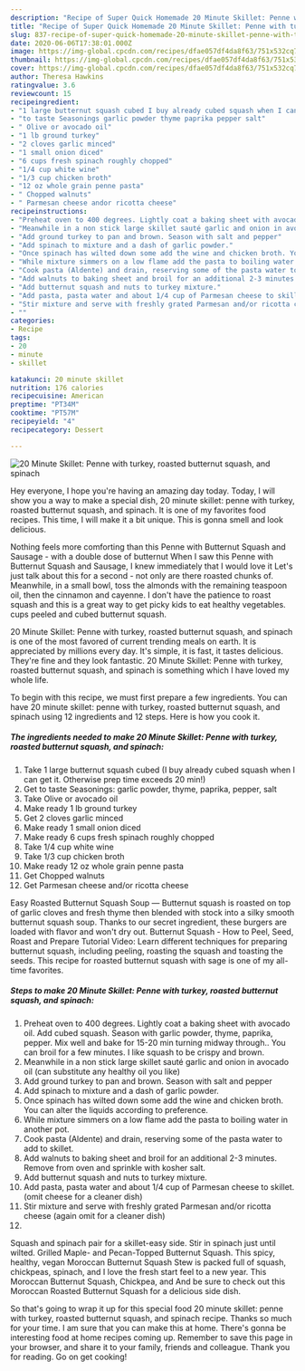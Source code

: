 ```yaml
---
description: "Recipe of Super Quick Homemade 20 Minute Skillet: Penne with turkey, roasted butternut squash, and spinach"
title: "Recipe of Super Quick Homemade 20 Minute Skillet: Penne with turkey, roasted butternut squash, and spinach"
slug: 837-recipe-of-super-quick-homemade-20-minute-skillet-penne-with-turkey-roasted-butternut-squash-and-spinach
date: 2020-06-06T17:38:01.000Z
image: https://img-global.cpcdn.com/recipes/dfae057df4da8f63/751x532cq70/20-minute-skillet-penne-with-turkey-roasted-butternut-squash-and-spinach-recipe-main-photo.jpg
thumbnail: https://img-global.cpcdn.com/recipes/dfae057df4da8f63/751x532cq70/20-minute-skillet-penne-with-turkey-roasted-butternut-squash-and-spinach-recipe-main-photo.jpg
cover: https://img-global.cpcdn.com/recipes/dfae057df4da8f63/751x532cq70/20-minute-skillet-penne-with-turkey-roasted-butternut-squash-and-spinach-recipe-main-photo.jpg
author: Theresa Hawkins
ratingvalue: 3.6
reviewcount: 15
recipeingredient:
- "1 large butternut squash cubed I buy already cubed squash when I can get it Otherwise prep time exceeds 20 min"
- "to taste Seasonings garlic powder thyme paprika pepper salt"
- " Olive or avocado oil"
- "1 lb ground turkey"
- "2 cloves garlic minced"
- "1 small onion diced"
- "6 cups fresh spinach roughly chopped"
- "1/4 cup white wine"
- "1/3 cup chicken broth"
- "12 oz whole grain penne pasta"
- " Chopped walnuts"
- " Parmesan cheese andor ricotta cheese"
recipeinstructions:
- "Preheat oven to 400 degrees. Lightly coat a baking sheet with avocado oil. Add cubed squash. Season with garlic powder, thyme, paprika, pepper. Mix well and bake for 15-20 min turning midway through.. You can broil for a few minutes. I like squash to be crispy and brown."
- "Meanwhile in a non stick large skillet sauté garlic and onion in avocado oil (can substitute any healthy oil you like)"
- "Add ground turkey to pan and brown. Season with salt and pepper"
- "Add spinach to mixture and a dash of garlic powder."
- "Once spinach has wilted down some add the wine and chicken broth. You can alter the liquids according to preference."
- "While mixture simmers on a low flame add the pasta to boiling water in another pot."
- "Cook pasta (Aldente) and drain, reserving some of the pasta water to add to skillet."
- "Add walnuts to baking sheet and broil for an additional 2-3 minutes. Remove from oven and sprinkle with kosher salt."
- "Add butternut squash and nuts to turkey mixture."
- "Add pasta, pasta water and about 1/4 cup of Parmesan cheese to skillet. (omit cheese for a cleaner dish)"
- "Stir mixture and serve with freshly grated Parmesan and/or ricotta cheese (again omit for a cleaner dish)"
- ""
categories:
- Recipe
tags:
- 20
- minute
- skillet

katakunci: 20 minute skillet 
nutrition: 176 calories
recipecuisine: American
preptime: "PT34M"
cooktime: "PT57M"
recipeyield: "4"
recipecategory: Dessert

---
```



![20 Minute Skillet: Penne with turkey, roasted butternut squash, and spinach](https://img-global.cpcdn.com/recipes/dfae057df4da8f63/751x532cq70/20-minute-skillet-penne-with-turkey-roasted-butternut-squash-and-spinach-recipe-main-photo.jpg)

Hey everyone, I hope you're having an amazing day today. Today, I will show you a way to make a special dish, 20 minute skillet: penne with turkey, roasted butternut squash, and spinach. It is one of my favorites food recipes. This time, I will make it a bit unique. This is gonna smell and look delicious.

Nothing feels more comforting than this Penne with Butternut Squash and Sausage - with a double dose of butternut When I saw this Penne with Butternut Squash and Sausage, I knew immediately that I would love it Let&#39;s just talk about this for a second - not only are there roasted chunks of. Meanwhile, in a small bowl, toss the almonds with the remaining teaspoon oil, then the cinnamon and cayenne. I don&#39;t have the patience to roast squash and this is a great way to get picky kids to eat healthy vegetables. cups peeled and cubed butternut squash.

20 Minute Skillet: Penne with turkey, roasted butternut squash, and spinach is one of the most favored of current trending meals on earth. It is appreciated by millions every day. It's simple, it is fast, it tastes delicious. They're fine and they look fantastic. 20 Minute Skillet: Penne with turkey, roasted butternut squash, and spinach is something which I have loved my whole life.


To begin with this recipe, we must first prepare a few ingredients. You can have 20 minute skillet: penne with turkey, roasted butternut squash, and spinach using 12 ingredients and 12 steps. Here is how you cook it.

<!--inarticleads1-->

##### The ingredients needed to make 20 Minute Skillet: Penne with turkey, roasted butternut squash, and spinach:

1. Take 1 large butternut squash cubed (I buy already cubed squash when I can get it. Otherwise prep time exceeds 20 min!)
1. Get to taste Seasonings: garlic powder, thyme, paprika, pepper, salt
1. Take  Olive or avocado oil
1. Make ready 1 lb ground turkey
1. Get 2 cloves garlic minced
1. Make ready 1 small onion diced
1. Make ready 6 cups fresh spinach roughly chopped
1. Take 1/4 cup white wine
1. Take 1/3 cup chicken broth
1. Make ready 12 oz whole grain penne pasta
1. Get  Chopped walnuts
1. Get  Parmesan cheese and/or ricotta cheese


Easy Roasted Butternut Squash Soup — Butternut squash is roasted on top of garlic cloves and fresh thyme then blended with stock into a silky smooth butternut squash soup. Thanks to our secret ingredient, these burgers are loaded with flavor and won&#39;t dry out. Butternut Squash - How to Peel, Seed, Roast and Prepare Tutorial Video: Learn different techniques for preparing butternut squash, including peeling, roasting the squash and toasting the seeds. This recipe for roasted butternut squash with sage is one of my all-time favorites. 

<!--inarticleads2-->

##### Steps to make 20 Minute Skillet: Penne with turkey, roasted butternut squash, and spinach:

1. Preheat oven to 400 degrees. Lightly coat a baking sheet with avocado oil. Add cubed squash. Season with garlic powder, thyme, paprika, pepper. Mix well and bake for 15-20 min turning midway through.. You can broil for a few minutes. I like squash to be crispy and brown.
1. Meanwhile in a non stick large skillet sauté garlic and onion in avocado oil (can substitute any healthy oil you like)
1. Add ground turkey to pan and brown. Season with salt and pepper
1. Add spinach to mixture and a dash of garlic powder.
1. Once spinach has wilted down some add the wine and chicken broth. You can alter the liquids according to preference.
1. While mixture simmers on a low flame add the pasta to boiling water in another pot.
1. Cook pasta (Aldente) and drain, reserving some of the pasta water to add to skillet.
1. Add walnuts to baking sheet and broil for an additional 2-3 minutes. Remove from oven and sprinkle with kosher salt.
1. Add butternut squash and nuts to turkey mixture.
1. Add pasta, pasta water and about 1/4 cup of Parmesan cheese to skillet. (omit cheese for a cleaner dish)
1. Stir mixture and serve with freshly grated Parmesan and/or ricotta cheese (again omit for a cleaner dish)
1. 


Squash and spinach pair for a skillet-easy side. Stir in spinach just until wilted. Grilled Maple- and Pecan-Topped Butternut Squash. This spicy, healthy, vegan Moroccan Butternut Squash Stew is packed full of squash, chickpeas, spinach, and I love the fresh start feel to a new year. This Moroccan Butternut Squash, Chickpea, and And be sure to check out this Moroccan Roasted Butternut Squash for a delicious side dish. 

So that's going to wrap it up for this special food 20 minute skillet: penne with turkey, roasted butternut squash, and spinach recipe. Thanks so much for your time. I am sure that you can make this at home. There's gonna be interesting food at home recipes coming up. Remember to save this page in your browser, and share it to your family, friends and colleague. Thank you for reading. Go on get cooking!
